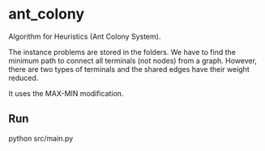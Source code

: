 # ant_colony

Algorithm for Heuristics (Ant Colony System).

The instance problems are stored in the folders. We have to find the minimum path to connect all terminals (not nodes) from a graph.
However, there are two types of terminals and the shared edges have their weight reduced.

It uses the MAX-MIN modification.

## Run

python src/main.py

